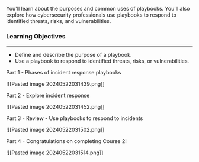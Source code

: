 You'll learn about the purposes and common uses of playbooks. You'll also explore how cybersecurity professionals use playbooks to respond to identified threats, risks, and vulnerabilities.

### Learning Objectives

---

- Define and describe the purpose of a playbook.
- Use a playbook to respond to identified threats, risks, or vulnerabilities.

Part 1 - Phases of incident response playbooks

![[Pasted image 20240522031439.png]]

Part 2 - Explore incident response

![[Pasted image 20240522031452.png]]

Part 3 - Review - Use playbooks to respond to incidents

![[Pasted image 20240522031502.png]]

Part 4 - Congratulations on completing Course 2!

![[Pasted image 20240522031514.png]]
